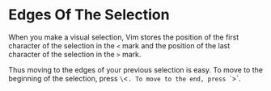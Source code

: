 # Edges Of The Selection

When you make a visual selection, Vim stores the position of the first
character of the selection in the `<` mark and the position of the last
character of the selection in the `>` mark.

Thus moving to the edges of your previous selection is easy. To move to the
beginning of the selection, press `\`<`. To move to the end, press `\`>`.
